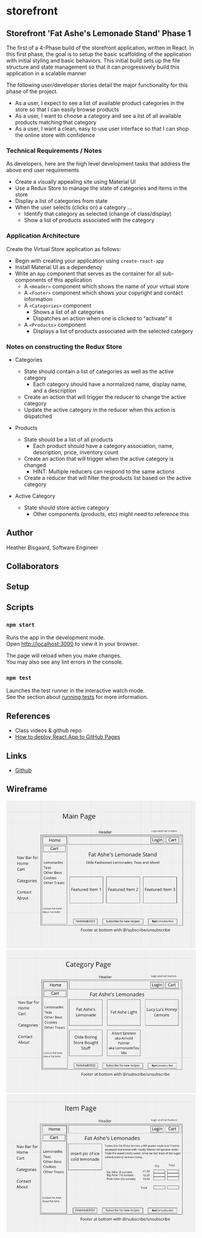 # storefront

## Storefront 'Fat Ashe's Lemonade Stand' Phase 1

The first of a 4-Phase build of the storefront application, written in React. In this first phase, the goal is to setup the basic scaffolding of the application with initial styling and basic behaviors. This initial build sets up the file structure and state management so that it can progressively build this application in a scalable manner

The following user/developer stories detail the major functionality for this phase of the project.

- As a user, I expect to see a list of available product categories in the store so that I can easily browse products
- As a user, I want to choose a category and see a list of all available products matching that category
- As a user, I want a clean, easy to use user interface so that I can shop the online store with confidence

### Technical Requirements / Notes

As developers, here are the high level development tasks that address the above end user requirements

- Create a visually appealing site using Material UI
- Use a Redux Store to manage the state of categories and items in the store
- Display a list of categories from state
- When the user selects (clicks on) a category …
  - Identify that category as selected (change of class/display)
  - Show a list of products associated with the category

### Application Architecture

Create the Virtual Store application as follows:

- Begin with creating your application using ```create-react-app```
- Install Material UI as a dependency
- Write an ```App``` component that serves as the container for all sub-components of this application
  - A ```<Header>``` component which shows the name of your virtual store
  - A ```<Footer>``` component which shows your copyright and contact information
  - A ```<Categories>``` component
    - Shows a list of all categories
    - Dispatches an action when one is clicked to “activate” it
  - A ```<Products>``` component
    - Displays a list of products associated with the selected category

### Notes on constructing the Redux Store

- Categories
  - State should contain a list of categories as well as the active category
    - Each category should have a normalized name, display name, and a description
  - Create an action that will trigger the reducer to change the active category
  - Update the active category in the reducer when this action is dispatched

- Products
  - State should be a list of all products
    - Each product should have a category association, name, description, price, inventory count
  - Create an action that will trigger when the active category is changed
    - HINT: Multiple reducers can respond to the same actions
  - Create a reducer that will filter the products list based on the active category

- Active Category
  - State should store active category
    - Other components (products, etc) might need to reference this

## Author

Heather Bisgaard, Software Engineer

## Collaborators

## Setup

## Scripts

### `npm start`

Runs the app in the development mode.\
Open [http://localhost:3000](http://localhost:3000) to view it in your browser.

The page will reload when you make changes.\
You may also see any lint errors in the console.

### `npm test`

Launches the test runner in the interactive watch mode.\
See the section about [running tests](https://facebook.github.io/create-react-app/docs/running-tests) for more information.

## References

- Class videos & github repo
- [How to deploy React App to GitHub Pages](https://dev.to/yuribenjamin/how-to-deploy-react-app-in-github-pages-2a1f)

## Links

- [Github](https://github.com/vbchomp/storefront)

## Wireframe

![WireFrame_main](/img/WireFrame_main.png)
![WireFrame_category](/img/WireFrame_category.png)
![WireFrame_item](/img/WireFrame_item.png)
